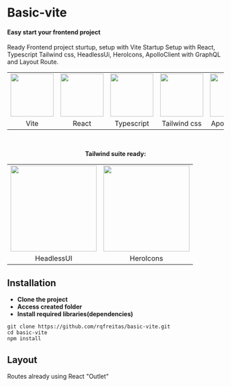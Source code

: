 # Basic-vite

#### Easy start your frontend project
Ready Frontend project sturtup, setup with Vite Startup Setup with React, Typescript Tailwind css, HeadlessUi, HeroIcons, ApolloClient with GraphQL and Layout Route.

<table align="center" style="border: none; text-align: center;" cellspacing="0" cellpadding="0">
<tr>
<td align="center"><img src="https://seeklogo.com/images/V/vite-logo-BFD4283991-seeklogo.com.png" width=100px /></td>
<td align="center"><img src="https://upload.wikimedia.org/wikipedia/commons/thumb/a/a7/React-icon.svg/2300px-React-icon.svg.png" width=100px /></td>
<td align="center"><img src="https://upload.wikimedia.org/wikipedia/commons/thumb/4/4c/Typescript_logo_2020.svg/1200px-Typescript_logo_2020.svg.png" width=100px /></td>
<td align="center"><img src="https://upload.wikimedia.org/wikipedia/commons/thumb/d/d5/Tailwind_CSS_Logo.svg/1024px-Tailwind_CSS_Logo.svg.png" width=100px /></td>
<td align="center" ><img src="https://global.discourse-cdn.com/business5/uploads/apollographql/original/1X/25bd5104d61020fe4dc0777a5919cd009bca633e.png" width=100px /></td>
<td align="center"  ><img src="https://upload.wikimedia.org/wikipedia/commons/thumb/1/17/GraphQL_Logo.svg/2048px-GraphQL_Logo.svg.png" width=100px /></td>
</tr>
<tr>
<td align="center">Vite</td>
<td align="center">React</td>
<td align="center">Typescript</td>
<td align="center">Tailwind css</td>
<td align="center">Apollo Client</td>
<td align="center">GraphQL</td>
</tr>

</table>
</br>
<p align="center"><strong>Tailwind suite ready:</strong></p>
<table align="center" style="border: none; text-align: center;" cellspacing="0" cellpadding="0">
<tr>
<td align="center"><img src="https://repository-images.githubusercontent.com/295992065/4bd52200-0043-11eb-9711-359a3854d4dc" width=200px /></td>
<td align="center"><img src="https://heroicons.com/_next/static/media/social-card.fefc68e0.jpg" width=200px /></td>

</tr>
<tr>
<td align="center">HeadlessUI</td>
<td align="center">HeroIcons</td>


</tr>

</table>

## Installation

- **Clone the project** 
- **Access created folder** 
- **Install required libraries(dependencies)** 

````
git clone https://github.com/rqfreitas/basic-vite.git
cd basic-vite
npm install
````

## Layout
Routes already using React "Outlet"
